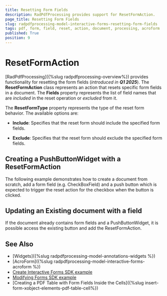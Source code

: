 ```yaml
---
title: Resetting Form Fields 
description: RadPdfProcessing provides support for ResetFormAction.
page_title: Resetting Form Fields  
slug: radpdfprocessing-model-interactive-forms-resetting-form-fields 
tags: pdf, form, field, reset, action, document, processing, acroform
published: True
position: 9
---
```

# ResetFormAction

[RadPdfProcessing]({%slug radpdfprocessing-overview%}) provides functionality for resetting the form fields (*introduced in **Q1 2025***). The **ResetFormAction** class represents an action that resets specific form fields in a document. The **Fields** property represents the list of field names that are *included* in the reset operation or *excluded* from it.

The **ResetFormType** property represents the type of the reset form behavior. The available options are:

* **Include**: Specifies that the reset form should include the specified form fields.

* **Exclude**: Specifies that the reset form should exclude the specified form fields.

## Creating a PushButtonWidget with a ResetFormAction 

The following example demonstrates how to create a document from scratch, add a form field (e.g. CheckBoxField) and a push button which is expected to trigger the reset action for the checkbox when the button is clicked.

<snippet id='reset-form-fields-actions'/>

## Updating an Existing document with a field

If the document already contains form fields and a PushButtonWidget, it is possible access the existing button and add the ResetFormAction.

<snippet id='assign-reset-form-fields-action'/>

## See Also

* [Widgets]({%slug radpdfprocessing-model-annotations-widgets %})
* [AcroForm]({%slug radpdfprocessing-model-interactive-forms-acroform %})
* [Create Interactive Forms SDK example](https://github.com/telerik/document-processing-sdk/tree/master/PdfProcessing/CreateInteractiveForms) 
* [Modifying Forms SDK example](https://github.com/telerik/document-processing-sdk/tree/master/PdfProcessing/ModifyForms) 
* [Creating a PDF Table with Form Fields Inside the Cells]({%slug insert-form-xobject-elements-pdf-table-cell%})
